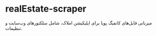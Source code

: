 # realEstate-scraper
میزبانی فایل‌های کانفیگ پویا برای اپلیکیشن املاک، شامل سلکتورهای وب‌سایت و تنظیمات.

